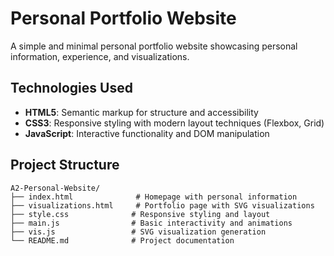 # Personal Portfolio Website

A simple and minimal personal portfolio website showcasing personal information, experience, and visualizations.

## Technologies Used

- **HTML5**: Semantic markup for structure and accessibility
- **CSS3**: Responsive styling with modern layout techniques (Flexbox, Grid)
- **JavaScript**: Interactive functionality and DOM manipulation

## Project Structure

```
A2-Personal-Website/
├── index.html              # Homepage with personal information
├── visualizations.html     # Portfolio page with SVG visualizations
├── style.css              # Responsive styling and layout
├── main.js                # Basic interactivity and animations
├── vis.js                 # SVG visualization generation
└── README.md              # Project documentation
```
